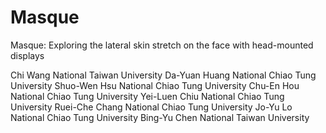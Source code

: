 # Masque
Masque: Exploring the lateral skin stretch on the face with head-mounted displays

Chi Wang              National Taiwan University
Da-Yuan Huang         National Chiao Tung University
Shuo-Wen Hsu          National Chiao Tung University
Chu-En Hou            National Chiao Tung University
Yei-Luen Chiu         National Chiao Tung University
Ruei-Che Chang        National Chiao Tung University
Jo-Yu Lo              National Chiao Tung University
Bing-Yu Chen          National Taiwan University
